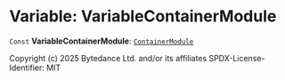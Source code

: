 # Variable: VariableContainerModule

`Const` **VariableContainerModule**: [`ContainerModule`](/auto-docs/editor/classes/ContainerModule.md)

Copyright (c) 2025 Bytedance Ltd. and/or its affiliates
SPDX-License-Identifier: MIT
